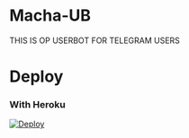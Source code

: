 # Macha-UB
THIS IS OP USERBOT FOR TELEGRAM USERS
# Deploy
### With Heroku
[![Deploy](https://www.herokucdn.com/deploy/button.svg)](https://heroku.com/deploy?template=https://github.com/callmevp/Macha-UB)
